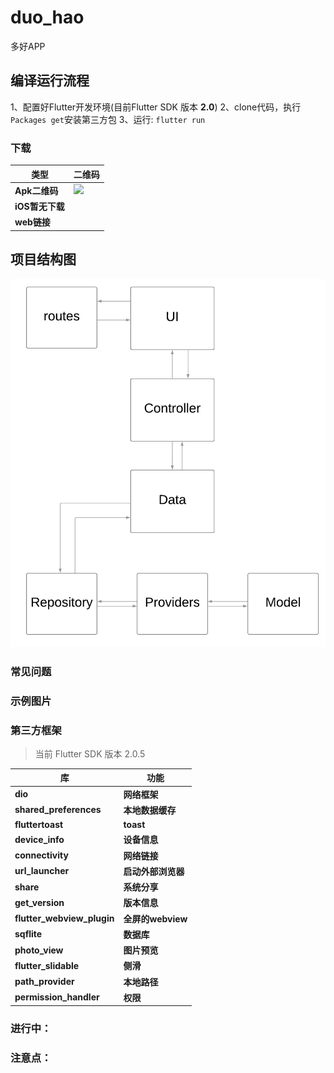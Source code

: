 # duo_hao
多好APP
 
## 编译运行流程
1、配置好Flutter开发环境(目前Flutter SDK 版本 **2.0**)
2、clone代码，执行`Packages get`安装第三方包
3、运行: `flutter run `

### 下载
| 类型          | 二维码                                      |
| ----------- | ---------------------------------------- |
| **Apk二维码**  | ![](./xxx.png) |
| **iOS暂无下载** | |
| **web链接** | |



## 项目结构图 
![](./Estrutura.png)

### 常见问题

### 示例图片

### 第三方框架

>当前 Flutter SDK 版本 2.0.5

| 库                          | 功能             |
| -------------------------- | -------------- |
| **dio**                    | **网络框架**       |
| **shared_preferences**     | **本地数据缓存**     |
| **fluttertoast**           | **toast**      |
| **device_info**            | **设备信息**       |
| **connectivity**           | **网络链接**       |
| **url_launcher**           | **启动外部浏览器**    |
| **share**                  | **系统分享**       |
| **get_version**            | **版本信息**       |
| **flutter_webview_plugin** | **全屏的webview** |
| **sqflite**                | **数据库**        |
| **photo_view**             | **图片预览**       |
| **flutter_slidable**       | **侧滑**         |
| **path_provider**          | **本地路径**       |
| **permission_handler**     | **权限**         |

### 进行中：


### 注意点：